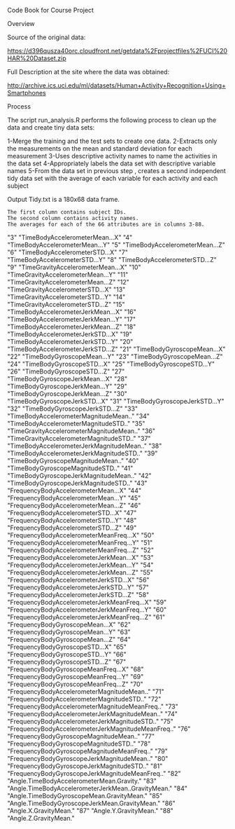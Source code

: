 Code Book for Course Project

Overview

Source of the original data:

https://d396qusza40orc.cloudfront.net/getdata%2Fprojectfiles%2FUCI%20HAR%20Dataset.zip

Full Description at the site where the data was obtained:

http://archive.ics.uci.edu/ml/datasets/Human+Activity+Recognition+Using+Smartphones

Process

The script run_analysis.R performs the following process to clean up the data and create tiny data sets:

1-Merge the training and the test sets to create one data.
2-Extracts only the measurements on the mean and standard deviation for each measurement
3-Uses descriptive activity names to name the activities in the data set 
4-Appropriately labels the data set with descriptive variable names
5-From the data set in previous step , creates a second independent tidy data set with the average of each variable for each activity and each subject
    
Output
Tidy.txt is a 180x68 data frame.

    The first column contains subject IDs.
    The second column contains activity names.
    The averages for each of the 66 attributes are in columns 3-88.
"3" "TimeBodyAccelerometerMean...X"
"4" "TimeBodyAccelerometerMean...Y"
"5" "TimeBodyAccelerometerMean...Z"
"6" "TimeBodyAccelerometerSTD...X"
"7" "TimeBodyAccelerometerSTD...Y"
"8" "TimeBodyAccelerometerSTD...Z"
"9" "TimeGravityAccelerometerMean...X"
"10" "TimeGravityAccelerometerMean...Y"
"11" "TimeGravityAccelerometerMean...Z"
"12" "TimeGravityAccelerometerSTD...X"
"13" "TimeGravityAccelerometerSTD...Y"
"14" "TimeGravityAccelerometerSTD...Z"
"15" "TimeBodyAccelerometerJerkMean...X"
"16" "TimeBodyAccelerometerJerkMean...Y"
"17" "TimeBodyAccelerometerJerkMean...Z"
"18" "TimeBodyAccelerometerJerkSTD...X"
"19" "TimeBodyAccelerometerJerkSTD...Y"
"20" "TimeBodyAccelerometerJerkSTD...Z"
"21" "TimeBodyGyroscopeMean...X"
"22" "TimeBodyGyroscopeMean...Y"
"23" "TimeBodyGyroscopeMean...Z"
"24" "TimeBodyGyroscopeSTD...X"
"25" "TimeBodyGyroscopeSTD...Y"
"26" "TimeBodyGyroscopeSTD...Z"
"27" "TimeBodyGyroscopeJerkMean...X"
"28" "TimeBodyGyroscopeJerkMean...Y"
"29" "TimeBodyGyroscopeJerkMean...Z"
"30" "TimeBodyGyroscopeJerkSTD...X"
"31" "TimeBodyGyroscopeJerkSTD...Y"
"32" "TimeBodyGyroscopeJerkSTD...Z"
"33" "TimeBodyAccelerometerMagnitudeMean.."
"34" "TimeBodyAccelerometerMagnitudeSTD.."
"35" "TimeGravityAccelerometerMagnitudeMean.."
"36" "TimeGravityAccelerometerMagnitudeSTD.."
"37" "TimeBodyAccelerometerJerkMagnitudeMean.."
"38" "TimeBodyAccelerometerJerkMagnitudeSTD.."
"39" "TimeBodyGyroscopeMagnitudeMean.."
"40" "TimeBodyGyroscopeMagnitudeSTD.."
"41" "TimeBodyGyroscopeJerkMagnitudeMean.."
"42" "TimeBodyGyroscopeJerkMagnitudeSTD.."
"43" "FrequencyBodyAccelerometerMean...X"
"44" "FrequencyBodyAccelerometerMean...Y"
"45" "FrequencyBodyAccelerometerMean...Z"
"46" "FrequencyBodyAccelerometerSTD...X"
"47" "FrequencyBodyAccelerometerSTD...Y"
"48" "FrequencyBodyAccelerometerSTD...Z"
"49" "FrequencyBodyAccelerometerMeanFreq...X"
"50" "FrequencyBodyAccelerometerMeanFreq...Y"
"51" "FrequencyBodyAccelerometerMeanFreq...Z"
"52" "FrequencyBodyAccelerometerJerkMean...X"
"53" "FrequencyBodyAccelerometerJerkMean...Y"
"54" "FrequencyBodyAccelerometerJerkMean...Z"
"55" "FrequencyBodyAccelerometerJerkSTD...X"
"56" "FrequencyBodyAccelerometerJerkSTD...Y"
"57" "FrequencyBodyAccelerometerJerkSTD...Z"
"58" "FrequencyBodyAccelerometerJerkMeanFreq...X"
"59" "FrequencyBodyAccelerometerJerkMeanFreq...Y"
"60" "FrequencyBodyAccelerometerJerkMeanFreq...Z"
"61" "FrequencyBodyGyroscopeMean...X"
"62" "FrequencyBodyGyroscopeMean...Y"
"63" "FrequencyBodyGyroscopeMean...Z"
"64" "FrequencyBodyGyroscopeSTD...X"
"65" "FrequencyBodyGyroscopeSTD...Y"
"66" "FrequencyBodyGyroscopeSTD...Z"
"67" "FrequencyBodyGyroscopeMeanFreq...X"
"68" "FrequencyBodyGyroscopeMeanFreq...Y"
"69" "FrequencyBodyGyroscopeMeanFreq...Z"
"70" "FrequencyBodyAccelerometerMagnitudeMean.."
"71" "FrequencyBodyAccelerometerMagnitudeSTD.."
"72" "FrequencyBodyAccelerometerMagnitudeMeanFreq.."
"73" "FrequencyBodyAccelerometerJerkMagnitudeMean.."
"74" "FrequencyBodyAccelerometerJerkMagnitudeSTD.."
"75" "FrequencyBodyAccelerometerJerkMagnitudeMeanFreq.."
"76" "FrequencyBodyGyroscopeMagnitudeMean.."
"77" "FrequencyBodyGyroscopeMagnitudeSTD.."
"78" "FrequencyBodyGyroscopeMagnitudeMeanFreq.."
"79" "FrequencyBodyGyroscopeJerkMagnitudeMean.."
"80" "FrequencyBodyGyroscopeJerkMagnitudeSTD.."
"81" "FrequencyBodyGyroscopeJerkMagnitudeMeanFreq.."
"82" "Angle.TimeBodyAccelerometerMean.Gravity."
"83" "Angle.TimeBodyAccelerometerJerkMean..GravityMean."
"84" "Angle.TimeBodyGyroscopeMean.GravityMean."
"85" "Angle.TimeBodyGyroscopeJerkMean.GravityMean."
"86" "Angle.X.GravityMean."
"87" "Angle.Y.GravityMean."
"88" "Angle.Z.GravityMean."

